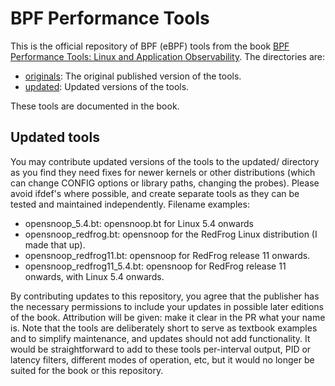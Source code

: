 # BPF Performance Tools

This is the official repository of BPF (eBPF) tools from the book [BPF Performance Tools: Linux and Application Observability](http://www.brendangregg.com/bpfperftools.html). The directories are:

- [originals](originals): The original published version of the tools.
- [updated](updated): Updated versions of the tools.

These tools are documented in the book.

## Updated tools

You may contribute updated versions of the tools to the updated/ directory as you find they need fixes for newer kernels or other distributions (which can change CONFIG options or library paths, changing the probes). Please avoid ifdef's where possible, and create separate tools as they can be tested and maintained independently. Filename examples:

- opensnoop_5.4.bt: opensnoop.bt for Linux 5.4 onwards
- opensnoop_redfrog.bt: opensnoop for the RedFrog Linux distribution (I made that up).
- opensnoop_redfrog11.bt: opensnoop for RedFrog release 11 onwards.
- opensnoop_redfrog11_5.4.bt: opensnoop for RedFrog release 11 onwards, with Linux 5.4 onwards.

By contributing updates to this repository, you agree that the publisher has the necessary permissions to include your updates in possible later editions of the book. Attribution will be given: make it clear in the PR what your name is. Note that the tools are deliberately short to serve as textbook examples and to simplify maintenance, and updates should not add functionality. It would be straightforward to add to these tools per-interval output, PID or latency filters, different modes of operation, etc, but it would no longer be suited for the book or this repository.
